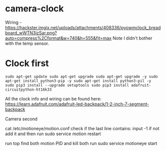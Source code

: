 # camera-clock

Wiring - https://hackster.imgix.net/uploads/attachments/408336/pyowmclock_breadboard_wWTN3jzSar.png?auto=compress%2Cformat&w=740&h=555&fit=max Note I didn't bother with the temp sensor.

# Clock first
  `sudo apt-get update
  sudo apt-get upgrade
  sudo apt-get upgrade -y
  sudo apt-get install python3-pip -y
  sudo apt-get install python3-pil -y
  sudo pip3 install --upgrade setuptools
  sudo pip3 install adafruit-circuitpython-ht16k33`

All the clock info and wiring can be found here: https://learn.adafruit.com/adafruit-led-backpack/1-2-inch-7-segment-backpack 

Camera second

cat /etc/motioneye/motion.conf
check if the last line contains: input -1 if not add it and then run
sudo service motion restart

run top
find both motion PID and kill both
run sudo service motioneye start
